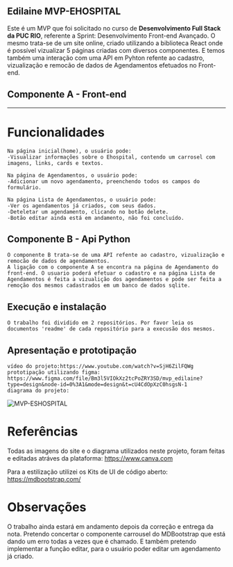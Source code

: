 
## Edilaine MVP-EHOSPITAL

Este é um MVP que foi solicitado no curso de **Desenvolvimento Full Stack da PUC RIO**, referente a Sprint: Desenvolvimento Front-end Avançado.
O mesmo trata-se de um site online, criado utilizando a biblioteca React onde é possível vizualizar 5 páginas criadas com diversos componentes. E temos também uma interação com uma API em Pyhton refente ao cadastro, vizualização e remocão de dados de Agendamentos efetuados no Front-end. 

## Componente A - Front-end

 ---
 # Funcionalidades
    Na página inicial(home), o usuário pode:
    -Visualizar informações sobre o Ehospital, contendo um carrosel com imagens, links, cards e textos.

    Na página de Agendamentos, o usuário pode:
    -Adicionar um novo agendamento, preenchendo todos os campos do formulário.

    Na página Lista de Agendamentos, o usuário pode:
    -Ver os agendamentos já criados, com seus dados.
    -Deteletar um agendamento, clicando no botão delete.
    -Botão editar ainda está em andamento, não foi concluído.


## Componente B - Api Python

    O componente B trata-se de uma API refente ao cadastro, vizualização e remocão de dados de agendamentos. 
    A ligação com o componente A se encontra na página de Agendamento do front-end. O usuario poderá efetuar o cadastro e na página Lista de Agendamentos é feita a vizualição dos agendamentos e pode ser feita a remoção dos mesmos cadastrados em um banco de dados sqlite. 


## Execução e instalação
    O trabalho foi dividido em 2 repositórios. Por favor leia os documentos 'readme' de cada repositório para a execusão dos mesmos.

## Apresentação e prototipação
    vídeo do projeto:https://www.youtube.com/watch?v=SjH6ZilFQWg
    prototipação utilizando figma: https://www.figma.com/file/Bm3l5VIOkXz2tcPoZRY3SD/mvp_edilaine?type=design&node-id=0%3A1&mode=design&t=cU4CdOpXzC0hsgsN-1
    diagrama do projeto: 
    
![MVP-ESHOSPITAL](https://github.com/Edilainecsilva/mvp-ehospital/assets/112878712/a376903c-dc80-463d-8bc8-a5a34ecf33aa)


# Referências

Todas as imagens do site e o diagrama utilizados neste projeto, foram feitas e editadas atráves da plataforma: https://www.canva.com

Para a estilização utilizei os Kits de UI de código aberto: https://mdbootstrap.com/

# Observações
O trabalho ainda estará em andamento depois da correção e entrega da nota. Pretendo concertar o componente carrousel do MDBootstrap que está dando um erro todas a vezes que é chamado. E também pretendo implementar a função editar, para o usuário poder editar um agendamento já criado. 

